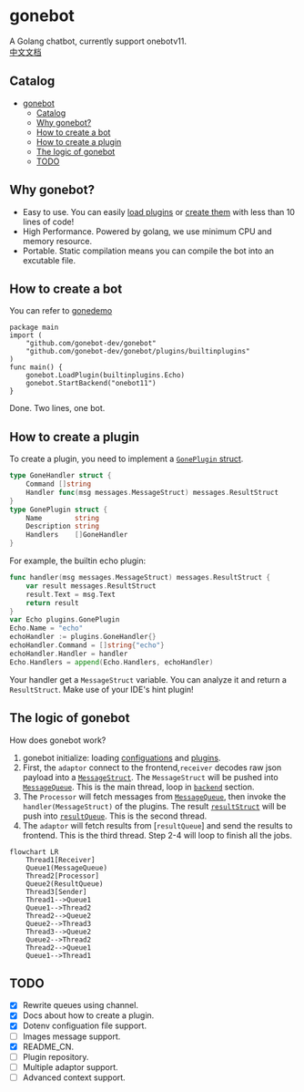 # gonebot
A Golang chatbot, currently support onebotv11.  
[中文文档](./README_CN.md)  
## Catalog
- [gonebot](#gonebot)
  - [Catalog](#catalog)
  - [Why gonebot?](#why-gonebot)
  - [How to create a bot](#how-to-create-a-bot)
  - [How to create a plugin](#how-to-create-a-plugin)
  - [The logic of gonebot](#the-logic-of-gonebot)
  - [TODO](#todo)
## Why gonebot?
- Easy to use. You can easily [load plugins](#how-to-create-a-bot) or [create them](#how-to-create-a-plugin) with less than 10 lines of code!  
- High Performance. Powered by golang, we use minimum CPU and memory resource.
- Portable. Static compilation means you can compile the bot into an excutable file.
## How to create a bot
You can refer to [gonedemo](https://github.com/gonebot-dev/gonedemo)
```
package main
import (
	"github.com/gonebot-dev/gonebot"
	"github.com/gonebot-dev/gonebot/plugins/builtinplugins"
)
func main() {
	gonebot.LoadPlugin(builtinplugins.Echo)
	gonebot.StartBackend("onebot11")
}
```
Done. Two lines, one bot.
## How to create a plugin
To create a plugin, you need to implement a [`GonePlugin` struct](./plugins/pluginStruct.go).
```go
type GoneHandler struct {
	Command []string
	Handler func(msg messages.MessageStruct) messages.ResultStruct
}
type GonePlugin struct {
	Name        string
	Description string
	Handlers    []GoneHandler
}
```
For example, the builtin echo plugin:
```go
func handler(msg messages.MessageStruct) messages.ResultStruct {
	var result messages.ResultStruct
	result.Text = msg.Text
	return result
}
var Echo plugins.GonePlugin
Echo.Name = "echo"
echoHandler := plugins.GoneHandler{}
echoHandler.Command = []string{"echo"}
echoHandler.Handler = handler
Echo.Handlers = append(Echo.Handlers, echoHandler)
```
Your handler get a `MessageStruct` variable. You can analyze it and return a `ResultStruct`. Make use of your IDE's hint plugin!
## The logic of gonebot
How does gonebot work?  
1. gonebot initialize: loading [configuations](./configuations/) and [plugins](./plugins/pluginManager.go).  
2. First, the `adaptor` connect to the frontend,`receiver` decodes raw json payload into a [`MessageStruct`](./messages/messageStruct.go). The `MessageStruct` will be pushed into [`MessageQueue`](./messages/messageQueue.go). This is the main thread, loop in [`backend`](./backend/) section.  
3. The `Processor` will fetch messages from [`MessageQueue`](./messages/messageQueue.go), then invoke the `handler(MessageStruct)` of the plugins. The result [`resultStruct`](./messages/resultStruct.go) will be push into [`resultQueue`](./messages/resultQueue.go). This is the second thread.
4. The `adaptor` will fetch results from [`resultQueue`] and send the results to frontend. This is the third thread.
Step 2-4 will loop to finish all the jobs.
```mermaid
flowchart LR
    Thread1[Receiver]
    Queue1(MessageQueue)
    Thread2[Processor]
    Queue2(ResultQueue)
    Thread3[Sender]
    Thread1-->Queue1
    Queue1-->Thread2
    Thread2-->Queue2
    Queue2-->Thread3
    Thread3-->Queue2
    Queue2-->Thread2
    Thread2-->Queue1
    Queue1-->Thread1
```

## TODO
- [x] Rewrite queues using channel.
- [x] Docs about how to create a plugin.
- [x] Dotenv configuation file support.
- [ ] Images message support.
- [x] README_CN.
- [ ] Plugin repository.
- [ ] Multiple adaptor support.
- [ ] Advanced context support.
